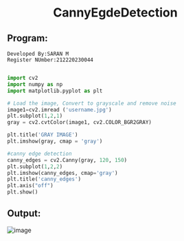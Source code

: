 # <p align='center'>CannyEgdeDetection</p>

## Program:
```
Developed By:SARAN M
Register NUmber:212220230044
```

```python

import cv2
import numpy as np
import matplotlib.pyplot as plt

# Load the image, Convert to grayscale and remove noise
image1=cv2.imread ('username.jpg')
plt.subplot(1,2,1)
gray = cv2.cvtColor(image1, cv2.COLOR_BGR2GRAY)

plt.title('GRAY IMAGE')
plt.imshow(gray, cmap = 'gray') 

#canny edge detection
canny_edges = cv2.Canny(gray, 120, 150)
plt.subplot(1,2,2)
plt.imshow(canny_edges, cmap='gray')
plt.title('canny_edges')
plt.axis("off")
plt.show()

```
## Output:

![image](https://user-images.githubusercontent.com/75235427/175646445-ffcb6cf2-463c-4ec7-865c-d2673b59c849.png)
